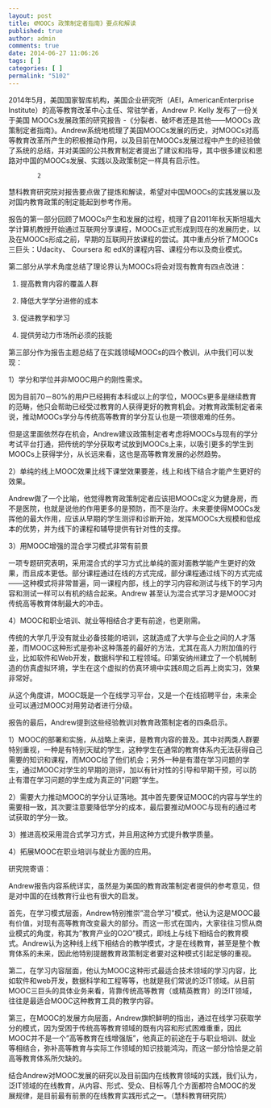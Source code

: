```yaml
---
layout: post
title: 《MOOCs 政策制定者指南》要点和解读
published: true
author: admin
comments: true
date: 2014-06-27 11:06:26
tags: [ ]
categories: [ ]
permalink: "5102"
---
```

2014年5月，美国国家智库机构，美国企业研究所（AEI，AmericanEnterprise Institute）的高等教育改革中心主任、常驻学者，Andrew P. Kelly 发布了一份关于美国 MOOCs发展政策的研究报告 -《分裂者、破坏者还是其他——MOOCs 政策制定者指南》。Andrew系统地梳理了美国MOOCs发展的历史，对MOOCs对高等教育改革所产生的积极推动作用，以及目前在MOOCs发展过程中产生的经验做了系统的总结，并对美国的公共教育制定者提出了建议和指导，其中很多建议和思路对中国的MOOCs发展、实践以及政策制定一样具有启示性。


  
    
      
         
        
        
          
            2
          
        
      
    
    
    
      
      
    
  


慧科教育研究院对报告要点做了提炼和解读，希望对中国MOOCs的实践发展以及对国内教育政策的制定能起到参考作用。

报告的第一部分回顾了MOOCs产生和发展的过程，梳理了自2011年秋天斯坦福大学计算机教授开始通过互联网分享课程，MOOCs正式形成到现在的发展历史，以及在MOOCs形成之前，早期的互联网开放课程的尝试。其中重点分析了MOOCs三巨头：Udacity、 Coursera 和 edX的课程内容、课程分布以及商业模式。

第二部分从学术角度总结了理论界认为MOOCs将会对现有教育有四点改进：

1. 提高教育内容的覆盖人群

2. 降低大学学分进修的成本

3. 促进教学和学习

4. 提供劳动力市场所必须的技能

第三部分作为报告主题总结了在实践领域MOOCs的四个教训，从中我们可以发现：

1）学分和学位并非MOOC用户的刚性需求。

因为目前70－80%的用户已经拥有本科或以上的学位，MOOCs更多是继续教育的范畴，他只会帮助已经受过教育的人获得更好的教育机会。对教育政策制定者来说，推动MOOCs学分与传统高等教育的学分互认也是一项很艰难的任务。

但是这里面依然存在机会，Andrew建议政策制定者考虑将MOOCs与现有的学分考试平台打通，把传统的学分获取考试放到MOOCs上来，以吸引更多的学生到MOOCs上获得学分，从长远来看，这也是高等教育发展的必然趋势。

2）单纯的线上MOOC效果比线下课堂效果要差，线上和线下结合才能产生更好的效果。

Andrew做了一个比喻，他觉得教育政策制定者应该把MOOCs定义为健身房，而不是医院，也就是说他的作用更多的是预防，而不是治疗。未来要使得MOOCs发挥他的最大作用，应该从早期的学生测评和诊断开始，发挥MOOCs大规模和低成本的优势，并为线下的课程和辅导提供有针对性的支撑。

3）用MOOC增强的混合学习模式非常有前景

一项专题研究表明，采用混合式的学习方式比单纯的面对面教学能产生更好的效果，而且成本更低。部分课程通过在线的方式完成，部分课程通过线下的方式完成——这种模式将非常普遍，同一课程内部，线上的学习内容和测试与线下的学习内容和测试一样可以有机的结合起来。Andrew 甚至认为混合式学习才是MOOC对传统高等教育体制最大的冲击。

4）MOOC和职业培训、就业等相结合才更有前途，也更刚需。

传统的大学几乎没有就业必备技能的培训，这就造成了大学与企业之间的人才落差，而MOOC这种形式是弥补这种落差的最好的方法，尤其在高人力附加值的行业，比如软件和Web开发，数据科学和工程领域。印第安纳州建立了一个机械制造的仿真虚拟环境，学生在这个虚拟的仿真环境中实践8周之后再上岗实习，效果非常好。

从这个角度讲，MOOC既是一个在线学习平台，又是一个在线招聘平台，未来企业可以通过MOOC对用劳动者进行分级。

报告的最后，Andrew提到这些经验教训对教育政策制定者的四条启示。

1）MOOC的部署和实施，从战略上来讲，是教育内容的普及。其中对两类人群要特别重视，一种是有特别天赋的学生，这种学生在通常的教育体系内无法获得自己需要的知识和课程，而MOOC给了他们机会；另外一种是有潜在学习问题的学生，通过MOOC对学生的早期的测评，加以有针对性的引导和早期干预，可以防止有潜在学习问题的学生成为真正的&#8221;问题&#8221;学生。

2）需要大力推动MOOC的学分认证落地。其中首先要保证MOOC的内容与学生的需要相一致，其次要注意要降低学分的成本，最后要推动MOOC与现有的通过考试获取的学分一致。

3）推进高校采用混合式学习方式，并且用这种方式提升教学质量。

4）拓展MOOC在职业培训与就业方面的应用。

研究院寄语：

Andrew报告内容系统详实，虽然是为美国的教育政策制定者提供的参考意见，但是对中国的在线教育行业也有很大的启发。

首先，在学习模式层面，Andrew特别推崇&#8221;混合学习&#8221;模式，他认为这是MOOC最有价值，对现有高等教育改变最大的部分。而这一形式在国内，大家往往习惯从商业模式的角度，称其为&#8221;教育产业的O2O&#8221;模式，即线上与线下相结合的教育模式。Andrew认为这种线上线下相结合的教学模式，才是在线教育，甚至是整个教育体系的未来，因此他特别提醒教育政策制定者要对这种模式引起足够的重视。

第二，在学习内容层面，他认为MOOC这种形式最适合技术领域的学习内容，比如软件和web开发，数据科学和工程等等，也就是我们常说的泛IT领域。从目前MOOC三巨头的具体业务来看，背靠传统高等教育（或精英教育）的泛IT领域，往往是最适合MOOC这种教育工具的教学内容。

第三，在MOOC的发展方向层面，Andrew旗帜鲜明的指出，通过在线学习获取学分的模式，因为受困于传统高等教育领域的既有内容和形式困难重重，因此MOOC并不是一个&#8221;高等教育在线增强版&#8221;，他真正的前途在于与职业培训、就业等相结合，弥补高等教育与实际工作领域的知识技能鸿沟，而这一部分恰恰是之前高等教育体系所欠缺的。

结合Andrew对MOOC发展的研究以及目前国内在线教育领域的实践，我们认为，泛IT领域的在线教育，从内容、形式、受众、目标等几个方面都符合MOOC的发展规律，是目前最有前景的在线教育实践形式之一。（慧科教育研究院）